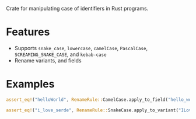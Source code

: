 Crate for manipulating case of identifiers in Rust programs.

# Features
* Supports `snake_case`, `lowercase`, `camelCase`,
  `PascalCase`, `SCREAMING_SNAKE_CASE`, and `kebab-case`
* Rename variants, and fields

# Examples
```rust
assert_eq!("helloWorld", RenameRule::CamelCase.apply_to_field("hello_world"));

assert_eq!("i_love_serde", RenameRule::SnakeCase.apply_to_variant("ILoveSerde"));
```